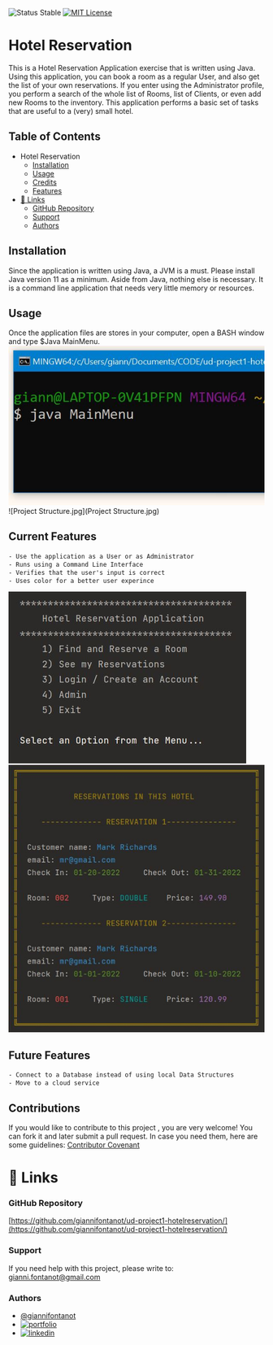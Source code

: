 
![Status Stable](https://img.shields.io/badge/Status-Stable-blue)
[![MIT License](https://img.shields.io/badge/License-MIT%20License-brightgreen)](https://github.com/tterb/atomic-design-ui/blob/master/LICENSEs)
# Hotel Reservation
This is a Hotel Reservation Application exercise that is written using Java. Using this application, you can book a room as a regular User, and also get the list of your own reservations. If you enter using the Administrator profile, you perform a search of the whole list of Rooms, list of Clients, or even add new Rooms to the inventory. This application performs a basic set of tasks that are useful to a (very) small hotel.
## Table of Contents
- Hotel Reservation
	* [Installation](#installation)
	* [Usage](#usage)
	* [Credits](#credits)
	* [Features](#features)
- [🔗 Links](#---links)
	+ [GitHub Repository](#github-repository)
	+ [Support](#support)
	+ [Authors](#authors)
## Installation
Since the application is written using Java, a JVM is a must. Please install Java version 11 as a minimum. Aside from Java, nothing else is necessary. It is a command line application that needs very little memory or resources.
## Usage
Once the application files are stores in your computer, open a BASH window and type $Java MainMenu.
![runApp.jpg](runApp.jpg)
![Project Structure.jpg](Project Structure.jpg)

## Current Features
````````````````````````
- Use the application as a User or as Administrator
- Runs using a Command Line Interface
- Verifies that the user's input is correct
- Uses color for a better user experince
````````````````````````
![screen1.jpg](screen1.jpg)
![screen2.jpg](screen2.jpg)
## Future Features
````````````````````````
- Connect to a Database instead of using local Data Structures
- Move to a cloud service
````````````````````````
## Contributions
If you would like to contribute to this project , you are very welcome! You can fork it and later submit a pull request. 
In case you need them, here are some guidelines: [Contributor Covenant](https://www.contributor-covenant.org/)
# 🔗 Links
### GitHub Repository
[https://github.com/giannifontanot/ud-project1-hotelreservation/](https://github.com/giannifontanot/ud-project1-hotelreservation/)
### Support
If you need help with this project, please write to: [gianni.fontanot@gmail.com](https://mailto:gianni.fontanot@gmail.com)
### Authors
 - [@giannifontanot](https://www.github.com/giannifontanot)
 - [![portfolio](https://img.shields.io/badge/my_portfolio-000?style=for-the-badge&logo=ko-fi&logoColor=white)](https://giannifontanot.github.io/portfolio/)
 - [![linkedin](https://img.shields.io/badge/linkedin-0A66C2?style=for-the-badge&logo=linkedin&logoColor=white)](https://www.linkedin.com/in/gianni-fontanot/)